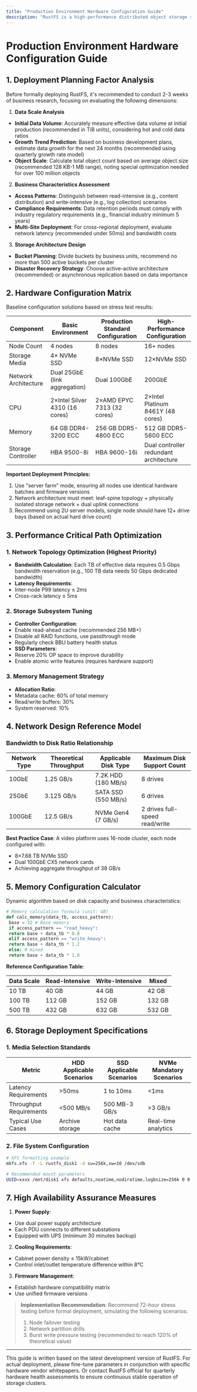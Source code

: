 ```yaml
---
title: "Production Environment Hardware Configuration Guide"
description: "RustFS is a high-performance distributed object storage system developed in Rust, suitable for massive unstructured data storage scenarios. This document provides comprehensive hardware selection and configuration guidance for production environment deployment."
---
```


# Production Environment Hardware Configuration Guide

## 1. Deployment Planning Factor Analysis

Before formally deploying RustFS, it's recommended to conduct 2-3 weeks of business research, focusing on evaluating the following dimensions:

1. **Data Scale Analysis**

- **Initial Data Volume**: Accurately measure effective data volume at initial production (recommended in TiB units), considering hot and cold data ratios
- **Growth Trend Prediction**: Based on business development plans, estimate data growth for the next 24 months (recommended using quarterly growth rate model)
- **Object Scale**: Calculate total object count based on average object size (recommended 128 KB-1 MB range), noting special optimization needed for over 100 million objects

2. **Business Characteristics Assessment**

- **Access Patterns**: Distinguish between read-intensive (e.g., content distribution) and write-intensive (e.g., log collection) scenarios
- **Compliance Requirements**: Data retention periods must comply with industry regulatory requirements (e.g., financial industry minimum 5 years)
- **Multi-Site Deployment**: For cross-regional deployment, evaluate network latency (recommended under 50ms) and bandwidth costs

3. **Storage Architecture Design**

- **Bucket Planning**: Divide buckets by business units, recommend no more than 500 active buckets per cluster
- **Disaster Recovery Strategy**: Choose active-active architecture (recommended) or asynchronous replication based on data importance

## 2. Hardware Configuration Matrix

Baseline configuration solutions based on stress test results:

| Component | Basic Environment | Production Standard Configuration | High-Performance Configuration |
|--------------|---------------------------|--------------------------|--------------------------|
| Node Count | 4 nodes | 8 nodes | 16+ nodes |
| Storage Media | 4× NVMe SSD | 8×NVMe SSD | 12×NVMe SSD |
| Network Architecture | Dual 25GbE (link aggregation) | Dual 100GbE | 200GbE |
| CPU | 2×Intel Silver 4310 (16 cores) | 2×AMD EPYC 7313 (32 cores) | 2×Intel Platinum 8461Y (48 cores) |
| Memory | 64 GB DDR4-3200 ECC | 256 GB DDR5-4800 ECC | 512 GB DDR5-5600 ECC |
| Storage Controller | HBA 9500-8i | HBA 9600-16i | Dual controller redundant architecture |

**Important Deployment Principles:**

1. Use "server farm" mode, ensuring all nodes use identical hardware batches and firmware versions
2. Network architecture must meet: leaf-spine topology + physically isolated storage network + dual uplink connections
3. Recommend using 2U server models, single node should have 12+ drive bays (based on actual hard drive count)

## 3. Performance Critical Path Optimization

### 1. Network Topology Optimization (Highest Priority)

- **Bandwidth Calculation**: Each TB of effective data requires 0.5 Gbps bandwidth reservation (e.g., 100 TB data needs 50 Gbps dedicated bandwidth)
- **Latency Requirements**:
- Inter-node P99 latency ≤ 2ms
- Cross-rack latency ≤ 5ms

### 2. Storage Subsystem Tuning

- **Controller Configuration**:
- Enable read-ahead cache (recommended 256 MB+)
- Disable all RAID functions, use passthrough mode
- Regularly check BBU battery health status
- **SSD Parameters**:
- Reserve 20% OP space to improve durability
- Enable atomic write features (requires hardware support)

### 3. Memory Management Strategy

- **Allocation Ratio**:
- Metadata cache: 60% of total memory
- Read/write buffers: 30%
- System reserved: 10%

## 4. Network Design Reference Model

### Bandwidth to Disk Ratio Relationship

| Network Type | Theoretical Throughput | Applicable Disk Type | Maximum Disk Support Count |
|------------|------------|---------------------|----------------|
| 10GbE | 1.25 GB/s | 7.2K HDD (180 MB/s) | 8 drives |
| 25GbE | 3.125 GB/s | SATA SSD (550 MB/s) | 6 drives |
| 100GbE | 12.5 GB/s | NVMe Gen4 (7 GB/s) | 2 drives full-speed read/write |

**Best Practice Case**: A video platform uses 16-node cluster, each node configured with:

- 8×7.68 TB NVMe SSD
- Dual 100GbE CX5 network cards
- Achieving aggregate throughput of 38 GB/s

## 5. Memory Configuration Calculator

Dynamic algorithm based on disk capacity and business characteristics:

```python
# Memory calculation formula (unit: GB)
def calc_memory(data_tb, access_pattern):
 base = 32 # Base memory
 if access_pattern == "read_heavy":
 return base + data_tb * 0.8
 elif access_pattern == "write_heavy":
 return base + data_tb * 1.2
 else: # mixed
 return base + data_tb * 1.0
```

**Reference Configuration Table**:

| Data Scale | Read-Intensive | Write-Intensive | Mixed |
|-----------|----------|----------|---------|
| 10 TB | 40 GB | 44 GB | 42 GB |
| 100 TB | 112 GB | 152 GB | 132 GB |
| 500 TB | 432 GB | 632 GB | 532 GB |

## 6. Storage Deployment Specifications

### 1. Media Selection Standards

| Metric | HDD Applicable Scenarios | SSD Applicable Scenarios | NVMe Mandatory Scenarios |
|-------------|------------------|---------------------|----------------------|
| Latency Requirements | >50ms | 1 to 10ms | <1ms |
| Throughput Requirements | <500 MB/s | 500 MB-3 GB/s | >3 GB/s |
| Typical Use Cases | Archive storage | Hot data cache | Real-time analytics |

### 2. File System Configuration

```bash
# XFS formatting example
mkfs.xfs -f -L rustfs_disk1 -d su=256k,sw=10 /dev/sdb

# Recommended mount parameters
UUID=xxxx /mnt/disk1 xfs defaults,noatime,nodiratime,logbsize=256k 0 0
```

## 7. High Availability Assurance Measures

1. **Power Supply**:

- Use dual power supply architecture
- Each PDU connects to different substations
- Equipped with UPS (minimum 30 minutes backup)

2. **Cooling Requirements**:

- Cabinet power density ≤ 15kW/cabinet
- Control inlet/outlet temperature difference within 8℃

3. **Firmware Management**:

- Establish hardware compatibility matrix
- Use unified firmware versions

> **Implementation Recommendation**: Recommend 72-hour stress testing before formal deployment, simulating the following scenarios:
>
> 1. Node failover testing
> 2. Network partition drills
> 3. Burst write pressure testing (recommended to reach 120% of theoretical value)

---

This guide is written based on the latest development version of RustFS. For actual deployment, please fine-tune parameters in conjunction with specific hardware vendor whitepapers. Or contact RustFS official for quarterly hardware health assessments to ensure continuous stable operation of storage clusters.
